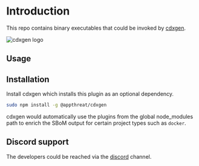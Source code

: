 # Introduction

This repo contains binary executables that could be invoked by [cdxgen](https://github.com/AppThreat/cdxgen).

![cdxgen logo](cdxgen.png)

## Usage

## Installation

Install cdxgen which installs this plugin as an optional dependency.

```bash
sudo npm install -g @appthreat/cdxgen
```

cdxgen would automatically use the plugins from the global node_modules path to enrich the SBoM output for certain project types such as `docker`.

## Discord support

The developers could be reached via the [discord](https://discord.gg/DCNxzaeUpd) channel.
